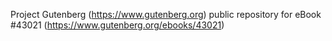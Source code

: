 Project Gutenberg (https://www.gutenberg.org) public repository for eBook #43021 (https://www.gutenberg.org/ebooks/43021)
